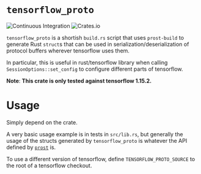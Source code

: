 # `tensorflow_proto`

![Continuous Integration](https://github.com/cpcloud/tensorflow_proto/workflows/Continuous%20Integration/badge.svg)
![![Crates.io](https://img.shields.io/crates/v/tensorflow_proto)](https://crates.io/crates/tensorflow_proto)

`tensorflow_proto` is a shortish `build.rs` script that uses `prost-build` to
generate Rust `struct`s that can be used in serialization/deserialization of protocol buffers
wherever tensorflow uses them.

In particular, this is useful in rust/tensorflow library when calling `SessionOptions::set_config`
to configure different parts of tensorflow.

**Note**: **This crate is only tested against tensorflow 1.15.2.**

# Usage

Simply depend on the crate.

A very basic usage example is in tests in `src/lib.rs`, but generally the usage
of the structs generated by `tensorflow_proto` is whatever the API defined by
[`prost`](https://docs.rs/prost) is.

To use a different version of tensorflow, define `TENSORFLOW_PROTO_SOURCE` to
the root of a tensorflow checkout.

